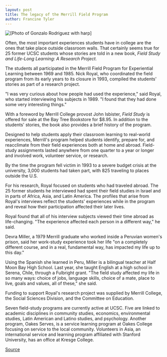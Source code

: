 ```yaml
---
layout: post
title: The legacy of the Merrill Field Program
author: Francine Tyler
---
```


![\[Photo of Gonzalo Rodriguez with harp\]][1]

Often, the most important experiences students have in college are the ones that take place outside classroom walls. That certainly seems true for 25 former UCSC students whose stories are told in a new book, _Field Study and Life-Long Learning: A Research Project._

The students all participated in the Merrill Field Program for Experiential Learning between 1969 and 1985. Nick Royal, who coordinated the field program from its early years to its closure in 1993, compiled the students' stories as part of a research project.

"I was very curious about how people had used the experience," said Royal, who started interviewing his subjects in 1989. "I found that they had done some very interesting things."

With a foreword by Merrill College provost John Isbister, _Field Study_ is offered for sale at the Bay Tree Bookstore for $8.95. In addition to the students' stories, the book also provides a brief history of the program.

Designed to help students apply their classroom learning to real-world experiences, Merrill's program helped students identify, prepare for, and reacclimate from their field experiences both at home and abroad. Field-study assignments lasted anywhere from one quarter to a year or longer and involved work, volunteer service, or research.

By the time the program fell victim in 1993 to a severe budget crisis at the university, 3,000 students had taken part, with 825 traveling to places outside the U.S.

For his research, Royal focused on students who had traveled abroad. The 25 former students he interviewed had spent their field studies in Israel and in parts of Africa, Asia, and Latin America. The profiles that arise from Royal's interviews reflect the students' experiences while in the program and reveal how their participation affected their later lives.

Royal found that all of his interview subjects viewed their time abroad as life-changing. "The experience affected each person in a different way," he said.

Devra Miller, a 1979 Merrill graduate who worked inside a Peruvian women's prison, said her work-study experience took her life "on a completely different course, and in a real, fundamental way, has impacted my life up to this day."

Using the Spanish she learned in Peru, Miller is a bilingual teacher at Half Moon Bay High School. Last year, she taught English at a high school in Serena, Chile, through a Fulbright grant. "The field study affected my life in so many ways: choice of jobs, language skills, choice of a mate, place to live, goals and values, all of these," she said.

Funding to support Royal's research project was supplied by Merrill College, the Social Sciences Division, and the Committee on Education.

Seven field-study programs are currently active at UCSC. Five are linked to academic disciplines in community studies, economics, environmental studies, Latin American and Latino studies, and psychology. Another program, Oakes Serves, is a service learning program at Oakes College focusing on service to the local community. Volunteers in Asia, an international service and learning program affiliated with Stanford University, has an office at Kresge College.

[1]: http://www1.ucsc.edu/oncampus/art/rodriguez_g.97-12-08.gif

[Source](http://www1.ucsc.edu/oncampus/currents/97-12-08/field.htm "Permalink to Merrill Field Program: 12-08-97")
